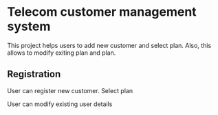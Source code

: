 # Telecom customer management system

This project helps users to add new customer and select plan.
Also, this allows to modify exiting plan and plan.

## Registration
User can register new customer.
Select plan

User can modify existing user details
